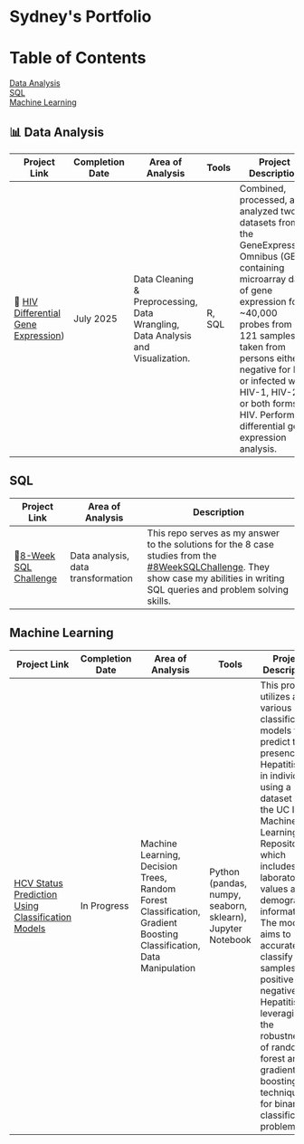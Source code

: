 # Sydney's Portfolio

# Table of Contents
[Data Analysis](#Data-Analysis)  </br>
[SQL](#SQL)  </br>
[Machine Learning](#Machine-Learning)

## 📊  Data Analysis
| Project Link | Completion Date | Area of Analysis | Tools | Project Description | 
|---|---|---|---|---|
| :mag_right:  [HIV Differential Gene Expression](https://github.com/Sydney-Simpson/HIV-Differential-Gene-Expression)) | July 2025 | Data Cleaning & Preprocessing, Data Wrangling, Data Analysis and Visualization.| R, SQL| Combined, processed, and analyzed two datasets from the GeneExpression Omnibus (GEO) containing microarray data of gene expression for ~40,000 probes from 121 samples taken from persons either negative for HIV or infected with HIV-1, HIV-2, or both forms of HIV. Performed differential gene expression analysis.|

## SQL
| Project Link | Area of Analysis | Description |
|--------------|------------------|-------------|
|🔆[8-Week SQL Challenge](https://github.com/Sydney-Simpson/8-Week-SQL-Challenge)| Data analysis, data transformation | This repo serves as my answer to the solutions for the 8 case studies from the [#8WeekSQLChallenge](https://8weeksqlchallenge.com/). They show case my abilities in writing SQL queries and problem solving skills.|

## Machine Learning
| Project Link | Completion Date | Area of Analysis | Tools | Project Description | 
|---|---|---|---|---|
| [HCV Status Prediction Using Classification Models](https://github.com/Sydney-Simpson/HCV-Status-Prediction-Using-a-Random-Forest-Classification-Model/tree/main) | In Progress | Machine Learning, Decision Trees, Random Forest Classification, Gradient Boosting Classification, Data Manipulation | Python (pandas, numpy, seaborn, sklearn), Jupyter Notebook | This project utilizes a various classification models to predict the presence of Hepatitis C in individuals using a dataset from the UC Irvine Machine Learning Repository, which includes laboratory values and demographic information. The model aims to accurately classify samples as positive or negative for Hepatitis C, leveraging the robustness of random forest and gradient boosting techniques for binary classification problems. |
